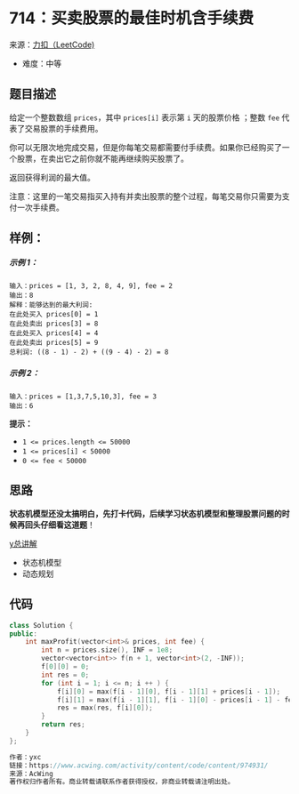 # 714：买卖股票的最佳时机含手续费
来源：[力扣（LeetCode)]()

* 难度：中等

## 题目描述
给定一个整数数组 `prices`，其中 `prices[i]` 表示第 `i` 天的股票价格 ；整数 `fee` 代表了交易股票的手续费用。

你可以无限次地完成交易，但是你每笔交易都需要付手续费。如果你已经购买了一个股票，在卖出它之前你就不能再继续购买股票了。

返回获得利润的最大值。

注意：这里的一笔交易指买入持有并卖出股票的整个过程，每笔交易你只需要为支付一次手续费。

## 样例：
##### 示例 1：
```
输入：prices = [1, 3, 2, 8, 4, 9], fee = 2
输出：8
解释：能够达到的最大利润:  
在此处买入 prices[0] = 1
在此处卖出 prices[3] = 8
在此处买入 prices[4] = 4
在此处卖出 prices[5] = 9
总利润: ((8 - 1) - 2) + ((9 - 4) - 2) = 8
```
##### 示例 2：
```
输入：prices = [1,3,7,5,10,3], fee = 3
输出：6
```
**提示：**
* `1 <= prices.length <= 50000`
* `1 <= prices[i] < 50000`
* `0 <= fee < 50000`
## 思路
**状态机模型还没太搞明白，先打卡代码，后续学习状态机模型和整理股票问题的时候再回头仔细看这道题**！

[y总讲解](https://www.acwing.com/video/2571/)
* 状态机模型
* 动态规划


## 代码
```c++
class Solution {
public:
    int maxProfit(vector<int>& prices, int fee) {
        int n = prices.size(), INF = 1e8;
        vector<vector<int>> f(n + 1, vector<int>(2, -INF));
        f[0][0] = 0;
        int res = 0;
        for (int i = 1; i <= n; i ++ ) {
            f[i][0] = max(f[i - 1][0], f[i - 1][1] + prices[i - 1]);
            f[i][1] = max(f[i - 1][1], f[i - 1][0] - prices[i - 1] - fee);
            res = max(res, f[i][0]);
        }
        return res;
    }
};

作者：yxc
链接：https://www.acwing.com/activity/content/code/content/974931/
来源：AcWing
著作权归作者所有。商业转载请联系作者获得授权，非商业转载请注明出处。
```